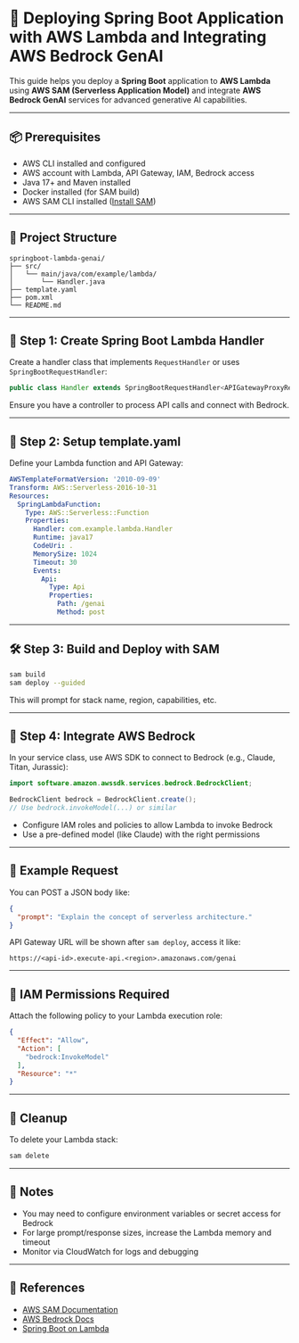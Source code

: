 
# 🚀 Deploying Spring Boot Application with AWS Lambda and Integrating AWS Bedrock GenAI

This guide helps you deploy a **Spring Boot** application to **AWS Lambda** using **AWS SAM (Serverless Application Model)** and integrate **AWS Bedrock GenAI** services for advanced generative AI capabilities.

---

## 📦 Prerequisites

- AWS CLI installed and configured
- AWS account with Lambda, API Gateway, IAM, Bedrock access
- Java 17+ and Maven installed
- Docker installed (for SAM build)
- AWS SAM CLI installed ([Install SAM](https://docs.aws.amazon.com/serverless-application-model/latest/developerguide/install-sam-cli.html))

---

## 📁 Project Structure

```
springboot-lambda-genai/
├── src/
│   └── main/java/com/example/lambda/
│       └── Handler.java
├── template.yaml
├── pom.xml
└── README.md
```

---

## 🧱 Step 1: Create Spring Boot Lambda Handler

Create a handler class that implements `RequestHandler` or uses `SpringBootRequestHandler`:

```java
public class Handler extends SpringBootRequestHandler<APIGatewayProxyRequestEvent, APIGatewayProxyResponseEvent> {}
```

Ensure you have a controller to process API calls and connect with Bedrock.

---

## 🧰 Step 2: Setup template.yaml

Define your Lambda function and API Gateway:

```yaml
AWSTemplateFormatVersion: '2010-09-09'
Transform: AWS::Serverless-2016-10-31
Resources:
  SpringLambdaFunction:
    Type: AWS::Serverless::Function
    Properties:
      Handler: com.example.lambda.Handler
      Runtime: java17
      CodeUri: .
      MemorySize: 1024
      Timeout: 30
      Events:
        Api:
          Type: Api
          Properties:
            Path: /genai
            Method: post
```

---

## 🛠️ Step 3: Build and Deploy with SAM

```bash
sam build
sam deploy --guided
```

This will prompt for stack name, region, capabilities, etc.

---

## 🤖 Step 4: Integrate AWS Bedrock

In your service class, use AWS SDK to connect to Bedrock (e.g., Claude, Titan, Jurassic):

```java
import software.amazon.awssdk.services.bedrock.BedrockClient;

BedrockClient bedrock = BedrockClient.create();
// Use bedrock.invokeModel(...) or similar
```

- Configure IAM roles and policies to allow Lambda to invoke Bedrock
- Use a pre-defined model (like Claude) with the right permissions

---

## 🧪 Example Request

You can POST a JSON body like:

```json
{
  "prompt": "Explain the concept of serverless architecture."
}
```

API Gateway URL will be shown after `sam deploy`, access it like:

```
https://<api-id>.execute-api.<region>.amazonaws.com/genai
```

---

## 🔐 IAM Permissions Required

Attach the following policy to your Lambda execution role:

```json
{
  "Effect": "Allow",
  "Action": [
    "bedrock:InvokeModel"
  ],
  "Resource": "*"
}
```

---

## 🧹 Cleanup

To delete your Lambda stack:

```bash
sam delete
```

---

## 🧠 Notes

- You may need to configure environment variables or secret access for Bedrock
- For large prompt/response sizes, increase the Lambda memory and timeout
- Monitor via CloudWatch for logs and debugging

---

## 🔗 References

- [AWS SAM Documentation](https://docs.aws.amazon.com/serverless-application-model/latest/developerguide/what-is-sam.html)
- [AWS Bedrock Docs](https://docs.aws.amazon.com/bedrock/latest/userguide/what-is-bedrock.html)
- [Spring Boot on Lambda](https://docs.aws.amazon.com/lambda/latest/dg/java-handler.html)

